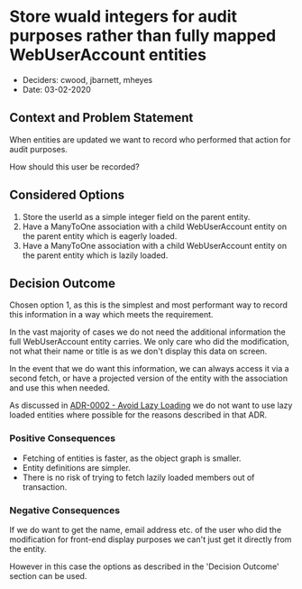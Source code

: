 # Store wuaId integers for audit purposes rather than fully mapped WebUserAccount entities

* Deciders: cwood, jbarnett, mheyes
* Date: 03-02-2020

## Context and Problem Statement

When entities are updated we want to record who performed that action for audit purposes.

How should this user be recorded?

## Considered Options
1. Store the userId as a simple integer field on the parent entity.
2. Have a ManyToOne association with a child WebUserAccount entity on the parent entity which is eagerly loaded.
3. Have a ManyToOne association with a child WebUserAccount entity on the parent entity which is lazily loaded.

## Decision Outcome

Chosen option 1, as this is the simplest and most performant way to record this information in a way which meets the requirement.

In the vast majority of cases we do not need the additional information the full WebUserAccount entity carries. We only care who did the modification, not what their name or title is as we don't display this data on screen.

In the event that we do want this information, we can always access it via a second fetch, or have a projected version of the entity with the association and use this when needed.

As discussed in [ADR-0002 - Avoid Lazy Loading](0002-avoid-lazy-loading.md) we do not want to use lazy loaded entities where possible for the reasons described in that ADR.

### Positive Consequences 

* Fetching of entities is faster, as the object graph is smaller.
* Entity definitions are simpler.
* There is no risk of trying to fetch lazily loaded members out of transaction.

### Negative Consequences

If we do want to get the name, email address etc. of the user who did the modification for front-end display purposes we can't just get it directly from the entity.

However in this case the options as described in the 'Decision Outcome' section can be used.